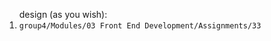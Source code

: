 <ol>design (as you wish):
<li><code>group4/Modules/03 Front End Development/Assignments/33</code></li>
</ol>